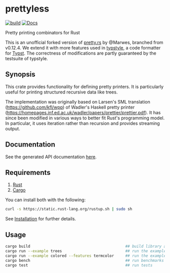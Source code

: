 # prettyless

[![build](https://github.com/typstyle-rs/prettyless/actions/workflows/build.yml/badge.svg)](https://github.com/typstyle-rs/prettyless/actions/workflows/build.yml)
[![Docs](https://docs.rs/prettyless/badge.svg)](https://docs.rs/prettyless)

Pretty printing combinators for Rust

This is an unofficial forked version of [pretty.rs](https://github.com/Marwes/pretty.rs) by @Marwes, branched from v0.12.4. We extend it with more features used in [typstyle](https://github.com/typstyle-rs/typstyle), a code formatter for [Typst](https://typst.app/). The correctness of modifications are partly guaranteed by the testsuite of typstyle.

## Synopsis

This crate provides functionality for defining pretty printers. It is
particularly useful for printing structured recursive data like trees.

The implementation was originally based on Larsen's SML translation
(https://github.com/kfl/wpp) of Wadler's Haskell pretty printer
(https://homepages.inf.ed.ac.uk/wadler/papers/prettier/prettier.pdf). It
has since been modified in various ways to better fit Rust's
programming model. In particular, it uses iteration rather than
recursion and provides streaming output.

## Documentation

See the generated API documentation [here](https://docs.rs/pretty).

## Requirements

1. [Rust](https://www.rust-lang.org/)
2. [Cargo](https://crates.io/)

You can install both with the following:

```bash
curl -s https://static.rust-lang.org/rustup.sh | sudo sh
```

See [Installation](https://doc.rust-lang.org/book/ch01-01-installation.html) for further details.

## Usage

```bash
cargo build                                          ## build library and binary
cargo run --example trees                            ## run the example (pretty trees)
cargo run --example colored --features termcolor     ## run the example (pretty colored output)
cargo bench                                          ## run benchmarks
cargo test                                           ## run tests
```
